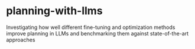 # planning-with-llms
Investigating how well different fine-tuning and optimization methods improve planning in LLMs and benchmarking them against state-of-the-art approaches
